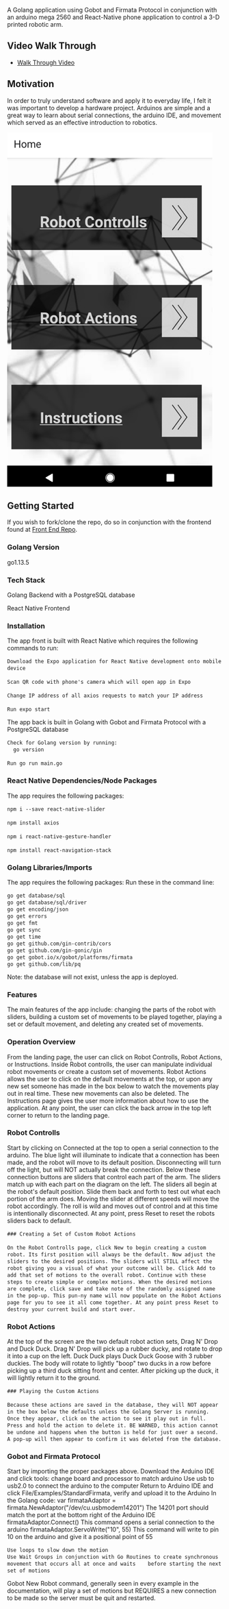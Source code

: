 A Golang application using Gobot and Firmata Protocol in conjunction with an arduino mega 2560 and React-Native phone application to control a 3-D printed robotic arm. 

## Video Walk Through

* [Walk Through Video](https://www.youtube.com/watch?v=_EJAylseR3s)

## Motivation

In order to truly understand software and apply it to everyday life, I felt it was important to develop a hardware project. Arduinos are simple and a great way to learn about serial connections, the arduino IDE, and movement which served as an effective introduction to robotics.   

![Screenshot](home.png)

## Getting Started

If you wish to fork/clone the repo, do so in conjunction with the frontend found at [Front End Repo](https://github.com/miriamgrigsby/native-pinch-me). 

### Golang Version

go1.13.5 

### Tech Stack

Golang Backend with a PostgreSQL database 

React Native Frontend 

### Installation

The app front is built with React Native which requires the following commands to run: 

    Download the Expo application for React Native development onto mobile device
    
    Scan QR code with phone's camera which will open app in Expo
    
    Change IP address of all axios requests to match your IP address

    Run expo start
    
The app back is built in Golang with Gobot and Firmata Protocol with a PostgreSQL database

    Check for Golang version by running: 
      go version
    
    Run go run main.go 
    
### React Native Dependencies/Node Packages

The app requires the following packages: 

    npm i --save react-native-slider
    
    npm install axios
    
    npm i react-native-gesture-handler
    
    npm install react-navigation-stack 
    
### Golang Libraries/Imports

The app requires the following packages: 
  Run these in the command line: 

	go get database/sql
	go get database/sql/driver
	go get encoding/json
	go get errors
	go get fmt
	go get sync
	go get time
	go get github.com/gin-contrib/cors
	go get github.com/gin-gonic/gin
	go get gobot.io/x/gobot/platforms/firmata
	go get github.com/lib/pq
 
 Note: the database will not exist, unless the app is deployed. 
 
### Features

The main features of the app include: changing the parts of the robot with sliders, building a custom set of movements to be played together, playing a set or default movement, and deleting any created set of movements. 

### Operation Overview

From the landing page, the user can click on Robot Controlls, Robot Actions, or Instructions. Inside Robot controlls, the user can manipulate individual robot movements or create a custom set of movements. Robot Actions allows the user to click on the default movements at the top, or upon any new set someone has made in the box below to watch the movements play out in real time. These new movements can also be deleted. The Instructions page gives the user more information about how to use the application. At any point, the user can click the back arrow in the top left corner to return to the landing page. 

### Robot Controlls

Start by clicking on Connected at the top to open a serial connection to the arduino. The blue light will illuminate to indicate that a connection has been made, and the robot will move to its default position. Disconnecting will turn off the light, but will NOT actually break the connection. Below these connection buttons are sliders that control each part of the arm. The sliders match up with each part on the diagram on the left. The sliders all begin at the robot's default position. Slide them back and forth to test out what each portion of the arm does. Moving the slider at different speeds will move the robot accordingly. The roll is wild and moves out of control and at this time is intentionally disconnected. At any point, press Reset to reset the robots sliders back to default. 

    ### Creating a Set of Custom Robot Actions
    
	On the Robot Controlls page, click New to begin creating a custom robot. Its first position will always be the default. Now adjust the sliders to the desired positions. The sliders will STILL affect the robot giving you a visual of what your outcome will be. Click Add to add that set of motions to the overall robot. Continue with these steps to create simple or complex motions. When the desired motions are complete, click save and take note of the randomly assigned name in the pop-up. This pun-ny name will now populate on the Robot Actions page for you to see it all come together. At any point press Reset to  destroy your current build and start over. 

### Robot Actions

At the top of the screen are the two default robot action sets, Drag N' Drop and Duck Duck. Drag N' Drop will pick up a rubber ducky, and rotate to drop it into a cup on the left. Duck Duck plays Duck Duck Goose with 3 rubber duckies. The body will rotate to lightly "boop" two ducks in a row before picking up a third duck sitting front and center. After picking up the duck, it will lightly return it to the ground. 

    ### Playing the Custom Actions
    
	Because these actions are saved in the database, they will NOT appear in the box below the defaults unless the Golang Server is running. Once they appear, click on the action to see it play out in full. Press and hold the action to delete it. BE WARNED, this action cannot be undone and happens when the button is held for just over a second. A pop-up will then appear to confirm it was deleted from the database. 

### Gobot and Firmata Protocol 

Start by importing the proper packages above. 
Download the Arduino IDE and click tools: change board and processor to match arduino
Use usb to usb2.0 to connect the arduino to the computer
Return to Arduino IDE and click File/Examples/StandardFirmata, verify and upload it to the Arduino
In the Golang code: 
	var firmataAdaptor = firmata.NewAdaptor("/dev/cu.usbmodem14201")
		The 14201 port should match the port at the bottom right of the Arduino IDE
	firmataAdaptor.Connect()
		This command opens a serial connection to the arduino
	firmataAdaptor.ServoWrite("10", 55)
		This command will write to pin 10 on the arduino and give it a positional point of 55
		
	Use loops to slow down the motion
	Use Wait Groups in conjunction with Go Routines to create synchronous movement that occurs all at once and waits 	before starting the next set of motions
	
Gobot New Robot command, generally seen in every example in the documentation, will play a set of motions but REQUIRES a new connection to be made so the server must be quit and restarted.
	
	
